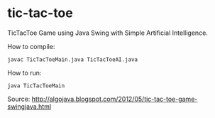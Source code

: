 tic-tac-toe
===========

TicTacToe Game using Java Swing with Simple Artificial Intelligence.

How to compile:
```
javac TicTacToeMain.java TicTacToeAI.java
```

How to run:
```
java TicTacToeMain
```

Source:
http://algojava.blogspot.com/2012/05/tic-tac-toe-game-swingjava.html
